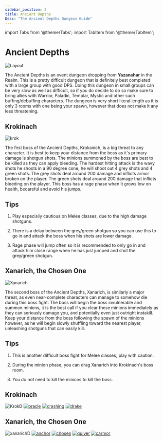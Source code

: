 ```yaml
---
sidebar_position: 2
title: Ancient Depths
Desc: "The Ancient Depths Dungeon Guide"
---
```


import Tabs from '@theme/Tabs';
import TabItem from '@theme/TabItem';

<Tabs>
  <TabItem value="The Dungeon" label="The Dungeon" default>

# Ancient Depths

![Layout](https://cdn.discordapp.com/attachments/953134990428868629/1027327917031690271/unknown.png)

The Ancient Depths is an event dungeon dropping from **Yazanahar** in the Realm. This is a pretty difficult dungeon that is definitely best completed with a large group with good DPS. Doing this dungeon in small groups can be very slow as well as difficult, so if you do decide to do so make sure to bring allies with Warrior, Paladin, Templar, Mystic and other such buffing/debuffing characters. The dungeon is very short literal length as it is only 3 rooms with one being your spawn, however that does not make it any less threatening.


  </TabItem>
  <TabItem value="The First Boss" label="The First Boss">

## Krokinach

![krok](https://cdn.discordapp.com/attachments/953134990428868629/991927240214458439/unknown.png)

The first boss of the Ancient Depths, Krokanich, is a big threat to any character. It is best to keep your distance from the boss as it's primary damage is shotgun shots. The minions summoned by the boss are best to be killed as they can apply bleeding. The hardest hitting attack is the wavy shots he shoots in a 90 degree cone, he will shoot out 4 grey shots and 4 green shots. The grey shots deal around 200 damage and inflicts armor broken on the player. The green shots deal around 200 damage that inflicts bleeding on the player. This boss has a rage phase when it grows low on health, becareful and avoid his jumps.

## Tips

1. Play especially cautious on Melee classes, due to the high damage shotguns.

2. There is a delay between the grey/green shotgun so you can use this to go in and attack the boss when his shots are lower damage.

3. Rage phase will jump often so it is recommended to only go in and attack him close range when he has just jumped and shot the grey/green shotgun.

  </TabItem>
  <TabItem value="The Second Boss" label="The Second Boss">

## Xanarich, the Chosen One

![Xanarich](https://cdn.discordapp.com/attachments/953134990428868629/991934367955959860/Layer_1_4.png)

The second boss of the Ancient Depths, Xanarich, is similarly a major threat, as even near-complete characters can manage to somehow die during this boss fight. The boss will begin the boss invulnerable and summon minions, it is the best call if you clear these minions immediately as they can seriously damage you, and potentially even just outright instakill. Keep your distance from the boss following the spawn of the minions however, as he will begin slowly shuffling toward the nearest player, unleashing shotguns that can easily kill.

## Tips 

1. This is another difficult boss fight for Melee classes, play with caution.

2. During the minion phase, you can drag Xanarich into Krokinach's boss room.

3. You do not need to kill the minions to kill the boss.

  </TabItem>
  <TabItem value="Item Drops" label="Item Drops">

## Krokinach

![KrokD](https://cdn.discordapp.com/attachments/953134990428868629/991927240214458439/unknown.png) [![oracle](https://vwiki.valorserver.com/api/item/picture/oracle's%20nightmare)](https://wiki.valorserver.com/docs/items/rings/legendary/oracles_nightmare) [![crashing](https://vwiki.valorserver.com/api/item/picture/crashing%20crescendo)](https://wiki.valorserver.com/docs/items/weapons/lances/ut/crashing_crescendo) [![drake](https://vwiki.valorserver.com/api/item/picture/draketail%20blade)](https://wiki.valorserver.com/docs/items/weapons/daggers/ut/draketail_blade)

## Xanarich, the Chosen One

![xanarichD](https://cdn.discordapp.com/attachments/953134990428868629/991934367955959860/Layer_1_4.png) [![anchor](https://vwiki.valorserver.com/api/item/picture/anchor%20of%20the%20chosen)](https://wiki.valorserver.com/docs/items/abilities/anchors/legendary/anchor_of_the_chosen) [![chosen](https://vwiki.valorserver.com/api/item/picture/chosen%20bow)](https://wiki.valorserver.com/docs/items/weapons/bows/ut/chosen_bow) [![quiver](https://vwiki.valorserver.com/api/item/picture/quiver%20of%20the%20chosen)](https://wiki.valorserver.com/docs/items/abilities/quivers/ut/quiver_of_the_chosen) [![carmor](https://vwiki.valorserver.com/api/item/picture/chosen%20armor)](https://wiki.valorserver.com/docs/items/armors/lights/ut/chosen_armor)

  </TabItem>
</Tabs>
